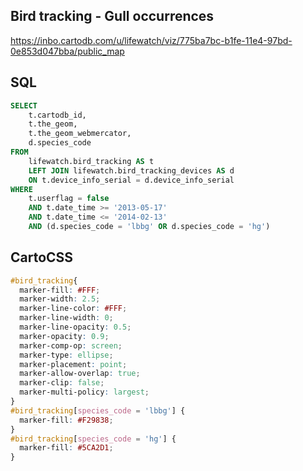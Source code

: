 ## Bird tracking - Gull occurrences

<https://inbo.cartodb.com/u/lifewatch/viz/775ba7bc-b1fe-11e4-97bd-0e853d047bba/public_map>

## SQL

```SQL
SELECT
    t.cartodb_id,
    t.the_geom,
    t.the_geom_webmercator,
    d.species_code
FROM
    lifewatch.bird_tracking AS t
    LEFT JOIN lifewatch.bird_tracking_devices AS d
    ON t.device_info_serial = d.device_info_serial
WHERE
    t.userflag = false
    AND t.date_time >= '2013-05-17'
    AND t.date_time <= '2014-02-13'
    AND (d.species_code = 'lbbg' OR d.species_code = 'hg')
```

## CartoCSS

```CSS
#bird_tracking{
  marker-fill: #FFF;
  marker-width: 2.5;
  marker-line-color: #FFF;
  marker-line-width: 0;
  marker-line-opacity: 0.5;
  marker-opacity: 0.9;
  marker-comp-op: screen;
  marker-type: ellipse;
  marker-placement: point;
  marker-allow-overlap: true;
  marker-clip: false;
  marker-multi-policy: largest;
}
#bird_tracking[species_code = 'lbbg'] {
  marker-fill: #F29838;
}
#bird_tracking[species_code = 'hg'] {
  marker-fill: #5CA2D1;
}
```
